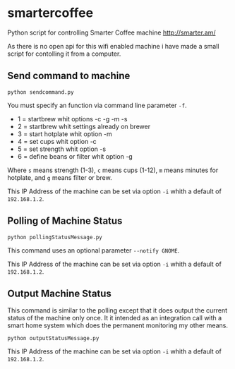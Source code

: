# smartercoffee

Python script for controlling Smarter Coffee machine http://smarter.am/

As there is no open api for this wifi enabled machine i have made a small script for contolling it from a computer.

## Send command to machine

```
python sendcommand.py
```

You must specify an function via command line parameter `-f`.

* 1 = startbrew whit options -c -g -m -s
* 2 = startbrew whit settings already on brewer
* 3 = start hotplate whit option -m
* 4 = set cups whit option -c
* 5 = set strength whit option -s
* 6 = define beans or filter whit option -g

Where `s` means strength (1-3), `c` means cups (1-12), `m` means minutes for hotplate, and `g` means filter or brew.

This IP Address of the machine can be set via option `-i` whith a default of `192.168.1.2`.

## Polling of Machine Status

```
python pollingStatusMessage.py
```

This command uses an optional parameter `--notify GNOME`.

This IP Address of the machine can be set via option `-i` whith a default of `192.168.1.2`.

## Output Machine Status

This command is similar to the polling except that it does output the current status of the machine only once. It it intended as an integration call with a smart home system which does the permanent monitoring my other means.

```
python outputStatusMessage.py
```

This IP Address of the machine can be set via option `-i` whith a default of `192.168.1.2`.
